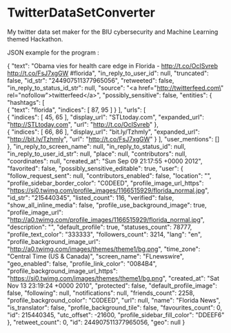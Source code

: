 # TwitterDataSetConverter
My twitter data set maker for the BIU cybersecurity and Machine Learning themed Hackathon.

JSON example for the program : 



{
   "text": "Obama vies for health care edge in Florida - http://t.co/OcISvreb http://t.co/FsJ7xgGW #florida",
   "in_reply_to_user_id": null,
   "truncated": false,
   "id_str": "244907511377965056",
   "retweeted": false,
   "in_reply_to_status_id_str": null,
   "source": "<a href=\"http://twitterfeed.com\" rel=\"nofollow\">twitterfeed<\/a>",
   "possibly_sensitive": false,
   "entities": 
   {
      "hashtags": 
      [         
         {
            "text": "florida",
            "indices": 
            [
               87,
               95
            ]
         }
      ],
      "urls": 
      [         
         {
            "indices": 
            [
               45,
               65
            ],
            "display_url": "STLtoday.com",
            "expanded_url": "http://STLtoday.com",
            "url": "http://t.co/OcISvreb"
         },         
         {
            "indices": 
            [
               66,
               86
            ],
            "display_url": "bit.ly/Tzhmly",
            "expanded_url": "http://bit.ly/Tzhmly",
            "url": "http://t.co/FsJ7xgGW"
         }
      ],
      "user_mentions": []
   },
   "in_reply_to_screen_name": null,
   "in_reply_to_status_id": null,
   "in_reply_to_user_id_str": null,
   "place": null,
   "contributors": null,
   "coordinates": null,
   "created_at": "Sun Sep 09 21:17:55 +0000 2012",
   "favorited": false,
   "possibly_sensitive_editable": true,
   "user": 
   {
      "follow_request_sent": null,
      "contributors_enabled": false,
      "location": "",
      "profile_sidebar_border_color": "C0DEED",
      "profile_image_url_https": "https://si0.twimg.com/profile_images/1166515929/florida_normal.jpg",
      "id_str": "215440345",
      "listed_count": 116,
      "verified": false,
      "show_all_inline_media": false,
      "profile_use_background_image": true,
      "profile_image_url": "http://a0.twimg.com/profile_images/1166515929/florida_normal.jpg",
      "description": "",
      "default_profile": true,
      "statuses_count": 78777,
      "profile_text_color": "333333",
      "followers_count": 3214,
      "lang": "en",
      "profile_background_image_url": "http://a0.twimg.com/images/themes/theme1/bg.png",
      "time_zone": "Central Time (US & Canada)",
      "screen_name": "FLnewswire",
      "geo_enabled": false,
      "profile_link_color": "0084B4",
      "profile_background_image_url_https": "https://si0.twimg.com/images/themes/theme1/bg.png",
      "created_at": "Sat Nov 13 23:19:24 +0000 2010",
      "protected": false,
      "default_profile_image": false,
      "following": null,
      "notifications": null,
      "friends_count": 2258,
      "profile_background_color": "C0DEED",
      "url": null,
      "name": "Florida News",
      "is_translator": false,
      "profile_background_tile": false,
      "favourites_count": 0,
      "id": 215440345,
      "utc_offset": -21600,
      "profile_sidebar_fill_color": "DDEEF6"
   },
   "retweet_count": 0,
   "id": 244907511377965056,
   "geo": null
}

